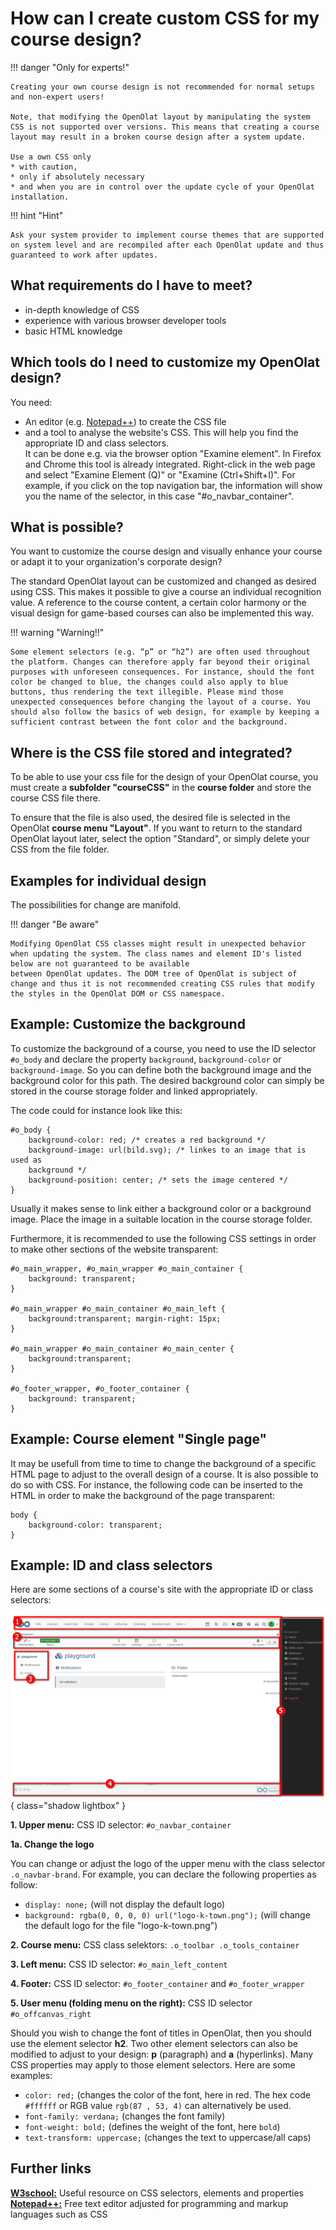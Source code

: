 # How can I create custom CSS for my course design?

!!! danger "Only for experts!"
	
	Creating your own course design is not recommended for normal setups and non-expert users! 
	
	Note, that modifying the OpenOlat layout by manipulating the system CSS is not supported over versions. This means that creating a course layout may result in a broken course design after a system update. 
	
	Use a own CSS only 
	* with caution,
	* only if absolutely necessary
	* and when you are in control over the update cycle of your OpenOlat installation.

!!! hint "Hint"
	
	Ask your system provider to implement course themes that are supported on system level and are recompiled after each OpenOlat update and thus guaranteed to work after updates.

## What requirements do I have to meet?

  * in-depth knowledge of CSS
  * experience with various browser developer tools
  * basic HTML knowledge

## Which tools do I need to customize my OpenOlat design?

You need: 
* An editor (e.g. [Notepad++](https://notepad-plus-plus.org/)) to create the CSS file
* and a tool to analyse the website's CSS. This will help you find the appropriate ID and class selectors.<br>
It can be done e.g. via the browser option "Examine element".
In Firefox and Chrome this tool is already integrated.
Right-click in the web page and select "Examine Element
(Q)" or "Examine (Ctrl+Shift+I)".
For example, if you click on the top navigation bar, the information will show you the name of the selector, in this case "#o_navbar_container".

## What is possible?

You want to customize the course design and visually enhance your course or adapt it to your organization's corporate design?

The standard OpenOlat layout can be customized and changed as desired using CSS. This makes it possible to give a course an individual recognition value. A reference to the course content, a certain color harmony or the visual design for game-based courses can also be implemented this way.

!!! warning "Warning!!"

	Some element selectors (e.g. “p” or “h2”) are often used throughout the platform. Changes can therefore apply far beyond their original purposes with unforeseen consequences. For instance, should the font color be changed to blue, the changes could also apply to blue buttons, thus rendering the text illegible. Please mind those unexpected consequences before changing the layout of a course. You should also follow the basics of web design, for example by keeping a sufficient contrast between the font color and the background.

## Where is the CSS file stored and integrated?

To be able to use your css file for the design of your OpenOlat course, you must create a <b>subfolder "courseCSS"</b> in the <b>course folder</b> and store the course CSS file there.

To ensure that the file is also used, the desired file is
selected in the OpenOlat <b>course menu "Layout"</b>. If you want to return to the standard OpenOlat layout later, select the option "Standard", or simply delete your CSS from the file folder.

## Examples for individual design

The possibilities for change are manifold. 

!!! danger "Be aware"

	Modifying OpenOlat CSS classes might result in unexpected behavior when updating the system. The class names and element ID's listed below are not guaranteed to be available
	between OpenOlat updates. The DOM tree of OpenOlat is subject of change and thus it is not recommended creating CSS rules that modify the styles in the OpenOlat DOM or CSS namespace.

## Example: Customize the background

To customize the background of a course, you need to use the ID selector
`#o_body` and declare the property `background`, `background-color` or
`background-image`. So you can define both the background image and the
background color for this path. The desired background color can simply be
stored in the course storage folder and linked appropriately.

The code could for instance look like this:  
  
	#o_body {  
		background-color: red; /* creates a red background */  
		background-image: url(bild.svg); /* linkes to an image that is used as
		background */  
		background-position: center; /* sets the image centered */  
	}

Usually it makes sense to link either a background color or a background
image. Place the image in a suitable location in the course storage folder.

Furthermore, it is recommended to use the following CSS settings in order to
make other sections of the website transparent:

	#o_main_wrapper, #o_main_wrapper #o_main_container {  
		background: transparent;  
	}
	
	#o_main_wrapper #o_main_container #o_main_left {  
		background:transparent; margin-right: 15px;  
	}
	
	#o_main_wrapper #o_main_container #o_main_center {  
		background:transparent;  
	}
	
	#o_footer_wrapper, #o_footer_container {  
		background: transparent;  
	}
  
## Example: Course element "Single page"  

It may be usefull from time to time to change the background of a specific
HTML page to adjust to the overall design of a course. It is also possible to
do so with CSS. For instance, the following code can be inserted to the HTML
in order to make the background of the page transparent:  
  
	body {  
		background-color: transparent;  
	}

## Example: ID and class selectors

Here are some sections of a course's site with the appropriate ID or class
selectors:

![](assets/css_structure.png){ class="shadow lightbox" }  

 **1\. Upper menu:** CSS ID selector: `#o_navbar_container`

 **1a. Change the logo**  

You can change or adjust the logo of the upper menu with the class selector
`.o_navbar-brand`. For example, you can declare the following properties as
follow:

  * `display: none;` (will not display the default logo)
  * `background: rgba(0, 0, 0, 0) url("logo-k-town.png");` (will change the default logo for the file "logo-k-town.png")

 **2\. Course menu:** CSS class selektors: `.o_toolbar .o_tools_container`

 **3\. Left menu:** CSS ID selector: `#o_main_left_content`

 **4\. Footer:** CSS ID selector: `#o_footer_container` and `#o_footer_wrapper`

 **5\. User menu (folding menu on the right):** CSS ID selector `#o_offcanvas_right`

  

Should you wish to change the font of titles in OpenOlat, then you should use the element selector **h2**. Two other element selectors can also be modified to adjust to your design: **p** (paragraph) and **a** (hyperlinks). Many CSS properties may apply to those element selectors. Here are some examples:

  *  `color: red;` (changes the color of the font, here in red. The hex code `#ffffff` or RGB value `rgb(87 , 53, 4)` can alternatively be used.
  *  `font-family: verdana;` (changes the font family)  
  *  `font-weight: bold;` (defines the weight of the font, here `bold`)  
  *  `text-transform: uppercase;` (changes the text to uppercase/all caps)  

## Further links

 **[W3school:](http://www.w3schools.com/css/default.asp)** Useful resource on CSS selectors, elements and properties  
 **[Notepad++:](https://notepad-plus-plus.org/)** Free text editor adjusted for programming and markup languages such as CSS
